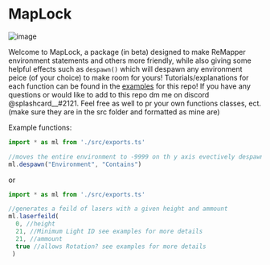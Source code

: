 

# MapLock

![image](https://user-images.githubusercontent.com/111317032/196288977-46432d19-d0e6-4e7b-9f28-09ebe29dc3f9.png)

Welcome to MapLock, a package (in beta) designed to make ReMapper environment statements and others more friendly, while also giving some helpful effects such as `despawn()` which will despawn any environment peice (of your choice) to make room for yours!  Tutorials/explanations for each function can be found in the [examples](https://github.com/Splashcard04/MapLock/wiki/Examples) for this repo!  If you have any questions or would like to add to this repo dm me on discord @splashcard__#2121.  Feel free as well to pr your own functions classes, ect. (make sure they are in the src folder and formatted as mine are)

Example functions:

```ts
import * as ml from './src/exports.ts'

//moves the entire environment to -9999 on th y axis evectively despawning it
ml.despawn("Environment", "Contains")
```
or 

```ts
import * as ml from './src/exports.ts'

//generates a feild of lasers with a given height and ammount
ml.laserfeild(
  0, //height
  21, //Minimum Light ID see examples for more details
  21, //ammount 
  true //allows Rotation? see examples for more details
 )
